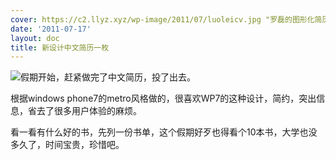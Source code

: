 ```yaml
---
cover: https://c2.llyz.xyz/wp-image/2011/07/luoleicv.jpg "罗磊的图形化简历luolei.orgl"
date: '2011-07-17'
layout: doc
title: 新设计中文简历一枚
---
```


![](https://c2.llyz.xyz/wp-image/2011/07/罗磊的图形化简历luolei.orgl_-1024x564.jpg )假期开始，赶紧做完了中文简历，投了出去。

根据windows phone7的metro风格做的，很喜欢WP7的这种设计，简约，突出信息，省去了很多用户体验的麻烦。

看一看有什么好的书，先列一份书单，这个假期好歹也得看个10本书，大学也没多久了，时间宝贵，珍惜吧。
